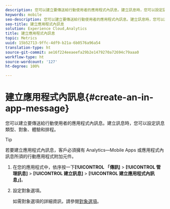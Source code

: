 ```yaml
---
description: 您可以建立要傳送給行動使用者的應用程式內訊息。建立訊息時，您可以設定訊息類型、對象、體驗和排程。
keywords: mobile
seo-description: 您可以建立要傳送給行動使用者的應用程式內訊息。建立訊息時，您可以設定訊息類型、對象、體驗和排程。
seo-title: 建立應用程式內訊息
solution: Experience Cloud,Analytics
title: 建立應用程式內訊息
topic: Metrics
uuid: 15b52713-9ffc-4df9-b21a-6b0576a96a54
translation-type: ht
source-git-commit: ae16f224eeaeefa29b2e1479270a72694c79aaa0
workflow-type: ht
source-wordcount: '127'
ht-degree: 100%

---
```



# 建立應用程式內訊息{#create-an-in-app-message}

您可以建立要傳送給行動使用者的應用程式內訊息。建立訊息時，您可以設定訊息類型、對象、體驗和排程。

>[!TIP]
>
>若要建立應用程式內訊息，客戶必須擁有 Analytics—Mobile Apps 或應用程式內訊息所須的行動應用程式附加元件。

1. 在您的應用程式中，依序按一下&#x200B;**[!UICONTROL 「傳訊]** > **[!UICONTROL 管理訊息]** > **[!UICONTROL 建立訊息]** > **[!UICONTROL 建立應用程式內訊息」]**。
1. 設定對象選項。

   如需對象選項的詳細資訊，請參閱[對象選項](/help/using/in-app-messaging/t-in-app-message/c-audience-in-app-message.md)。

